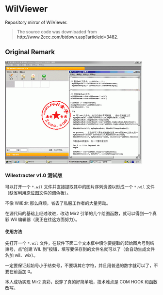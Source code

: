 # WilViewer

Repository mirror of WilViewer.

> The source code was downloaded from http://www.2ccc.com/btdown.asp?articleid=3482.

## Original Remark

![](./preview.gif)

### Wilextracter v1.0 测试版

可以打开一个 `*.wil` 文件并直接提取其中的图片序列资源以形成一个 `*.wil` 文件（缺省利用原位图文件的调色板）。

不像 WilEdit 那么麻烦，省去了私服工作者的大量劳动。

在源代码的基础上经过改进，改动 Mir2 引擎的几个绘图函数，就可以得到一个真彩 Wil 编辑器（我正在往这方面努力）。

#### 使用方法

先打开一个 `*.wil` 文件，在软件下面二个文本框中填你要提取的起始图片号到结束号，点“创建 WIL 到”按钮，填写要保存到的文件名就可以了（会自动生成文件名加 wil、wix）。

一定要保证起始号小于结束号，不要填其它字符，并且用普通的数字就可以了，不要在前面加 0。

本人成功实现 Mir2 真彩，说穿了真的好简单哦，技术难点是 COM HOOK 和函数改写。
